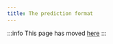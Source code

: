 ```yaml
---
title: The prediction format
---
```


:::info
This page has moved [here](../dataset-exploration/prediction-format.md)
:::
